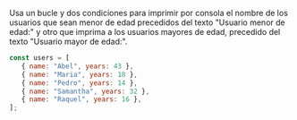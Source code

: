 Usa un bucle y dos condiciones para imprimir por consola el nombre de los usuarios que sean menor de edad precedidos del texto "Usuario menor de edad:" y otro que imprima a los usuarios mayores de edad, precedido del texto "Usuario mayor de edad:".

```js
const users = [
   { name: "Abel", years: 43 },
   { name: "Maria", years: 18 },
   { name: "Pedro", years: 14 },
   { name: "Samantha", years: 32 },
   { name: "Raquel", years: 16 },
];
```
